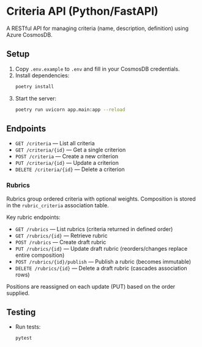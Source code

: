 # Criteria API (Python/FastAPI)

A RESTful API for managing criteria (name, description, definition) using Azure CosmosDB.

## Setup

1. Copy `.env.example` to `.env` and fill in your CosmosDB credentials.
2. Install dependencies:
   ```sh
   poetry install
   ```
3. Start the server:
   ```sh
   poetry run uvicorn app.main:app --reload
   ```

## Endpoints

- `GET /criteria` — List all criteria
- `GET /criteria/{id}` — Get a single criterion
- `POST /criteria` — Create a new criterion
- `PUT /criteria/{id}` — Update a criterion
- `DELETE /criteria/{id}` — Delete a criterion

### Rubrics

Rubrics group ordered criteria with optional weights. Composition is stored in the `rubric_criteria` association table.

Key rubric endpoints:

- `GET /rubrics` — List rubrics (criteria returned in defined order)
- `GET /rubrics/{id}` — Retrieve rubric
- `POST /rubrics` — Create draft rubric
- `PUT /rubrics/{id}` — Update draft rubric (reorders/changes replace entire composition)
- `POST /rubrics/{id}/publish` — Publish a rubric (becomes immutable)
- `DELETE /rubrics/{id}` — Delete a draft rubric (cascades association rows)

Positions are reassigned on each update (PUT) based on the order supplied.

## Testing

- Run tests:
  ```sh
  pytest
  ```
